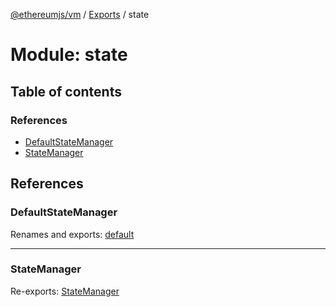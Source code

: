 [@ethereumjs/vm](../README.md) / [Exports](../modules.md) / state

# Module: state

## Table of contents

### References

- [DefaultStateManager](state.md#defaultstatemanager)
- [StateManager](state.md#statemanager)

## References

### DefaultStateManager

Renames and exports: [default](../classes/state_stateManager.default.md)

---

### StateManager

Re-exports: [StateManager](../interfaces/state_interface.StateManager.md)
